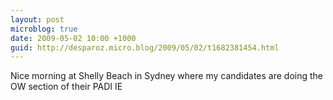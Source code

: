 ```yaml
---
layout: post
microblog: true
date: 2009-05-02 10:00 +1000
guid: http://desparoz.micro.blog/2009/05/02/t1682381454.html
---
```

Nice morning at Shelly Beach in Sydney where my candidates are doing the OW section of their PADI IE
